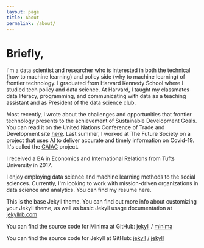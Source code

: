 ```yaml
---
layout: page
title: About
permalink: /about/
---
```


# Briefly, 

I'm a data scientist and researcher who is interested in both the technical (how to machine learning) and policy side (why to machine learning) of frontier technology. I graduated from Harvard Kennedy School where I studied tech policy and data science. At Harvard, I taught my classmates data literacy, programming, and communicating with data as a teaching assistant and as President of the data science club.

Most recently, I wrote about the challenges and opportunities that frontier technology presents to the achievement of Sustainable Development Goals. You can read it on the United Nations Conference of Trade and Development site [here](https://unctad.org/system/files/information-document/CSTD2020-2021_Issues02_Blockchain_rev_en.pdf). Last summer, I worked at The Future Society on a project that uses AI to deliver accurate and timely information on Covid-19. It's called the [CAIAC](https://thefuturesociety.org/2020/07/28/caiac-alliance-launch/) project.

I received a BA in Economics and International Relations from Tufts University in 2017.

I enjoy employing data science and machine learning methods to the social sciences. Currently, I'm looking to work with mission-driven organizations in data science and analytics. You can find my resume here.


This is the base Jekyll theme. You can find out more info about customizing your Jekyll theme, as well as basic Jekyll usage documentation at [jekyllrb.com](https://jekyllrb.com/)

You can find the source code for Minima at GitHub:
[jekyll][jekyll-organization] /
[minima](https://github.com/jekyll/minima)

You can find the source code for Jekyll at GitHub:
[jekyll][jekyll-organization] /
[jekyll](https://github.com/jekyll/jekyll)


[jekyll-organization]: https://github.com/jekyll
